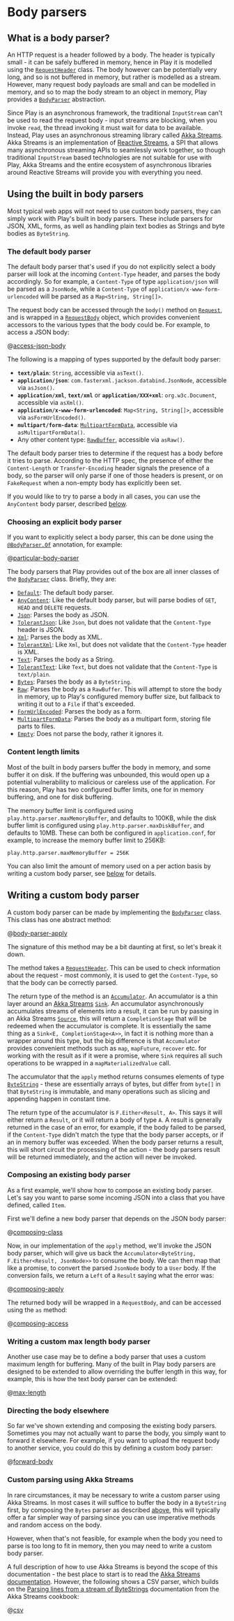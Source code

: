 <!--- Copyright (C) 2009-2017 Lightbend Inc. <https://www.lightbend.com> -->
# Body parsers

## What is a body parser?

An HTTP request is a header followed by a body.  The header is typically small - it can be safely buffered in memory, hence in Play it is modelled using the [`RequestHeader`](api/java/play/mvc/Http.RequestHeader.html) class.  The body however can be potentially very long, and so is not buffered in memory, but rather is modelled as a stream.  However, many request body payloads are small and can be modelled in memory, and so to map the body stream to an object in memory, Play provides a [`BodyParser`](api/java/play/mvc/BodyParser.html) abstraction.

Since Play is an asynchronous framework, the traditional `InputStream` can't be used to read the request body - input streams are blocking, when you invoke `read`, the thread invoking it must wait for data to be available.  Instead, Play uses an asynchronous streaming library called [Akka Streams](https://doc.akka.io/docs/akka/2.5/stream/index.html?language=java).  Akka Streams is an implementation of [Reactive Streams](http://www.reactive-streams.org/), a SPI that allows many asynchronous streaming APIs to seamlessly work together, so though traditional `InputStream` based technologies are not suitable for use with Play, Akka Streams and the entire ecosystem of asynchronous libraries around Reactive Streams will provide you with everything you need.

## Using the built in body parsers

Most typical web apps will not need to use custom body parsers, they can simply work with Play's built in body parsers.  These include parsers for JSON, XML, forms, as well as handling plain text bodies as Strings and byte bodies as `ByteString`.

### The default body parser

The default body parser that's used if you do not explicitly select a body parser will look at the incoming `Content-Type` header, and parses the body accordingly.  So for example, a `Content-Type` of type `application/json` will be parsed as a `JsonNode`, while a `Content-Type` of `application/x-www-form-urlencoded` will be parsed as a `Map<String, String[]>`.

The request body can be accessed through the `body()` method on [`Request`](api/java/play/mvc/Http.Request.html), and is wrapped in a [`RequestBody`](api/java/play/mvc/Http.RequestBody.html) object, which provides convenient accessors to the various types that the body could be.  For example, to access a JSON body:

@[access-json-body](code/javaguide/http/JavaBodyParsers.java)

The following is a mapping of types supported by the default body parser:

- **`text/plain`**: `String`, accessible via `asText()`.
- **`application/json`**: `com.fasterxml.jackson.databind.JsonNode`, accessible via `asJson()`.
- **`application/xml`**, **`text/xml`** or **`application/XXX+xml`**: `org.w3c.Document`, accessible via `asXml()`.
- **`application/x-www-form-urlencoded`**: `Map<String, String[]>`, accessible via `asFormUrlEncoded()`.
- **`multipart/form-data`**: [`MultipartFormData`](api/java/play/mvc/Http.MultipartFormData.html), accessible via `asMultipartFormData()`.
- Any other content type: [`RawBuffer`](api/java/play/mvc/Http.RawBuffer.html), accessible via `asRaw()`.

The default body parser tries to determine if the request has a body before it tries to parse. According to the HTTP spec, the presence of either the `Content-Length` or `Transfer-Encoding` header signals the presence of a body, so the parser will only parse if one of those headers is present, or on `FakeRequest` when a non-empty body has explicitly been set.

If you would like to try to parse a body in all cases, you can use the `AnyContent` body parser, described [below](#Choosing-an-explicit-body-parser).

### Choosing an explicit body parser

If you want to explicitly select a body parser, this can be done using the [`@BodyParser.Of`](api/java/play/mvc/BodyParser.Of.html) annotation, for example:

@[particular-body-parser](code/javaguide/http/JavaBodyParsers.java)

The body parsers that Play provides out of the box are all inner classes of the [`BodyParser`](api/java/play/mvc/BodyParser.html) class.  Briefly, they are:

- [`Default`](api/java/play/mvc/BodyParser.Default.html): The default body parser.
- [`AnyContent`](api/java/play/mvc/BodyParser.AnyContent.html): Like the default body parser, but will parse bodies of `GET`, `HEAD` and `DELETE` requests.
- [`Json`](api/java/play/mvc/BodyParser.Json.html): Parses the body as JSON.
- [`TolerantJson`](api/java/play/mvc/BodyParser.TolerantJson.html): Like `Json`, but does not validate that the `Content-Type` header is JSON.
- [`Xml`](api/java/play/mvc/BodyParser.Xml.html): Parses the body as XML.
- [`TolerantXml`](api/java/play/mvc/BodyParser.TolerantXml.html): Like `Xml`, but does not validate that the `Content-Type` header is XML.
- [`Text`](api/java/play/mvc/BodyParser.Text.html): Parses the body as a String.
- [`TolerantText`](api/java/play/mvc/BodyParser.TolerantText.html): Like `Text`, but does not validate that the `Content-Type` is `text/plain`.
- [`Bytes`](api/java/play/mvc/BodyParser.Bytes.html): Parses the body as a `ByteString`.
- [`Raw`](api/java/play/mvc/BodyParser.Raw.html): Parses the body as a `RawBuffer`.  This will attempt to store the body in memory, up to Play's configured memory buffer size, but fallback to writing it out to a `File` if that's exceeded.
- [`FormUrlEncoded`](api/java/play/mvc/BodyParser.FormUrlEncoded.html): Parses the body as a form.
- [`MultipartFormData`](api/java/play/mvc/BodyParser.MultipartFormData.html): Parses the body as a multipart form, storing file parts to files.
- [`Empty`](api/java/play/mvc/BodyParser.Empty.html): Does not parse the body, rather it ignores it.

### Content length limits

Most of the built in body parsers buffer the body in memory, and some buffer it on disk.  If the buffering was unbounded, this would open up a potential vulnerability to malicious or careless use of the application.  For this reason, Play has two configured buffer limits, one for in memory buffering, and one for disk buffering.

The memory buffer limit is configured using `play.http.parser.maxMemoryBuffer`, and defaults to 100KB, while the disk buffer limit is configured using `play.http.parser.maxDiskBuffer`, and defaults to 10MB.  These can both be configured in `application.conf`, for example, to increase the memory buffer limit to 256KB:

    play.http.parser.maxMemoryBuffer = 256K

You can also limit the amount of memory used on a per action basis by writing a custom body parser, see [below](#Writing-a-custom-max-length-body-parser) for details.

## Writing a custom body parser

A custom body parser can be made by implementing the [`BodyParser`](api/java/play/mvc/BodyParser.html) class.  This class has one abstract method:

@[body-parser-apply](code/javaguide/http/JavaBodyParsers.java)

The signature of this method may be a bit daunting at first, so let's break it down.

The method takes a [`RequestHeader`](api/java/play/mvc/Http.RequestHeader.html).  This can be used to check information about the request - most commonly, it is used to get the `Content-Type`, so that the body can be correctly parsed.

The return type of the method is an [`Accumulator`](api/java/play/libs/streams/Accumulator.html).  An accumulator is a thin layer around an [Akka Streams](https://doc.akka.io/docs/akka/2.5/stream/index.html?language=java) [`Sink`](https://doc.akka.io/japi/akka/2.5/akka/stream/javadsl/Sink.html).  An accumulator asynchronously accumulates streams of elements into a result, it can be run by passing in an Akka Streams [`Source`](https://doc.akka.io/japi/akka/2.5/akka/stream/javadsl/Source.html), this will return a `CompletionStage` that will be redeemed when the accumulator is complete.  It is essentially the same thing as a `Sink<E, CompletionStage<A>>`, in fact it is nothing more than a wrapper around this type, but the big difference is that `Accumulator` provides convenient methods such as `map`, `mapFuture`, `recover` etc. for working with the result as if it were a promise, where `Sink` requires all such operations to be wrapped in a `mapMaterializedValue` call.

The accumulator that the `apply` method returns consumes elements of type [`ByteString`](https://doc.akka.io/japi/akka/2.5/akka/util/ByteString.html) - these are essentially arrays of bytes, but differ from `byte[]` in that `ByteString` is immutable, and many operations such as slicing and appending happen in constant time.

The return type of the accumulator is `F.Either<Result, A>`.  This says it will either return a `Result`, or it will return a body of type `A`.  A result is generally returned in the case of an error, for example, if the body failed to be parsed, if the `Content-Type` didn't match the type that the body parser accepts, or if an in memory buffer was exceeded.  When the body parser returns a result, this will short circuit the processing of the action - the body parsers result will be returned immediately, and the action will never be invoked.

### Composing an existing body parser

As a first example, we'll show how to compose an existing body parser.  Let's say you want to parse some incoming JSON into a class that you have defined, called `Item`.

First we'll define a new body parser that depends on the JSON body parser:

@[composing-class](code/javaguide/http/JavaBodyParsers.java)

Now, in our implementation of the `apply` method, we'll invoke the JSON body parser, which will give us back the `Accumulator<ByteString, F.Either<Result, JsonNode>>` to consume the body.  We can then map that like a promise, to convert the parsed `JsonNode` body to a `User` body.  If the conversion fails, we return a `Left` of a `Result` saying what the error was:

@[composing-apply](code/javaguide/http/JavaBodyParsers.java)

The returned body will be wrapped in a `RequestBody`, and can be accessed using the `as` method:

@[composing-access](code/javaguide/http/JavaBodyParsers.java)

### Writing a custom max length body parser

Another use case may be to define a body parser that uses a custom maximum length for buffering.  Many of the built in Play body parsers are designed to be extended to allow overriding the buffer length in this way, for example, this is how the text body parser can be extended:

@[max-length](code/javaguide/http/JavaBodyParsers.java)

### Directing the body elsewhere

So far we've shown extending and composing the existing body parsers.  Sometimes you may not actually want to parse the body, you simply want to forward it elsewhere.  For example, if you want to upload the request body to another service, you could do this by defining a custom body parser:

@[forward-body](code/javaguide/http/JavaBodyParsers.java)

### Custom parsing using Akka Streams

In rare circumstances, it may be necessary to write a custom parser using Akka Streams.  In most cases it will suffice to buffer the body in a `ByteString` first, by composing the `Bytes` parser as described [above](#Composing-an-existing-body-parser), this will typically offer a far simpler way of parsing since you can use imperative methods and random access on the body.

However, when that's not feasible, for example when the body you need to parse is too long to fit in memory, then you may need to write a custom body parser.

A full description of how to use Akka Streams is beyond the scope of this documentation - the best place to start is to read the [Akka Streams documentation](https://doc.akka.io/docs/akka/2.5/stream/index.html?language=java).  However, the following shows a CSV parser, which builds on the [Parsing lines from a stream of ByteStrings](https://doc.akka.io/docs/akka/2.5/stream/stream-cookbook.html?language=java#parsing-lines-from-a-stream-of-bytestrings) documentation from the Akka Streams cookbook:

@[csv](code/javaguide/http/JavaBodyParsers.java)
